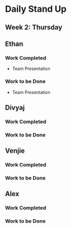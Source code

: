 # Daily Stand Up
## Week 2: Thursday

## Ethan

### Work Completed

- Team Presentation

### Work to be Done

- Team Presentation

## Divyaj

### Work Completed



### Work to be Done



## Venjie

### Work Completed



### Work to be Done



## Alex

### Work Completed



### Work to be Done

